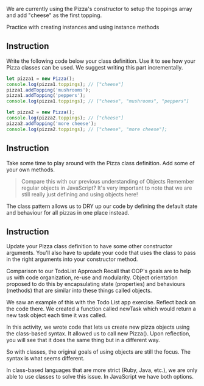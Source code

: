 We are currently using the Pizza's constructor to setup the toppings array and add "cheese" as the first topping.

Practice with creating instances and using instance methods

## Instruction

Write the following code below your class definition. Use it to see how your Pizza classes can be used. We suggest writing this part incrementally.

```js
let pizza1 = new Pizza();
console.log(pizza1.toppings); // ["cheese"]
pizza1.addTopping('mushrooms');
pizza1.addTopping('peppers');
console.log(pizza1.toppings); // ["cheese", "mushrooms", "peppers"]

let pizza2 = new Pizza();
console.log(pizza2.toppings); // ["cheese"]
pizza2.addTopping('more cheese');
console.log(pizza2.toppings); // ["cheese", "more cheese"];
```

## Instruction

Take some time to play around with the Pizza class definition. Add some of your own methods.

> Compare this with our previous understanding of Objects
> Remember regular objects in JavaScript? It's very important to note that we are still really just defining and using objects here!

The class pattern allows us to DRY up our code by defining the default state and behaviour for all pizzas in one place instead.

## Instruction

Update your Pizza class definition to have some other constructor arguments. You'll also have to update your code that uses the class to pass in the right arguments into your constructor method.

Comparison to our TodoList Approach
Recall that OOP's goals are to help us with code organization, re-use and modularity. Object orientation proposed to do this by encapsulating state (properties) and behaviours (methods) that are similar into these things called objects.

We saw an example of this with the Todo List app exercise. Reflect back on the code there. We created a function called newTask which would return a new task object each time it was called.

In this activity, we wrote code that lets us create new pizza objects using the class-based syntax. It allowed us to call new Pizza(). Upon reflection, you will see that it does the same thing but in a different way.

So with classes, the original goals of using objects are still the focus. The syntax is what seems different.

In class-based languages that are more strict (Ruby, Java, etc.), we are only able to use classes to solve this issue. In JavaScript we have both options.
